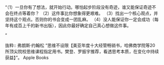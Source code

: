 “（1）一旦你有了想法，就开始行动。哪怕起步阶段没有奇迹，谁又能保证奇迹不会在终点等着你？
（2）这件事比你想象得更艰难。
（3）找出一个核心观点，并坚持这个观点。否则你的书会变成一团乱麻。
（4）没人能保证你一定会成功（每年有成百上千的新书出版），因此你最好确定自己真心想做这件事。

”

抜粋:: 弗朗斯·约翰松  “思维不设限【美亚年度十大经管畅销书，哈佛商学院等20所顶尖院校思维课程指定用书。樊登、罗振宇推荐，看透思考本质，在变化中持续获益】”。 Apple Books  
